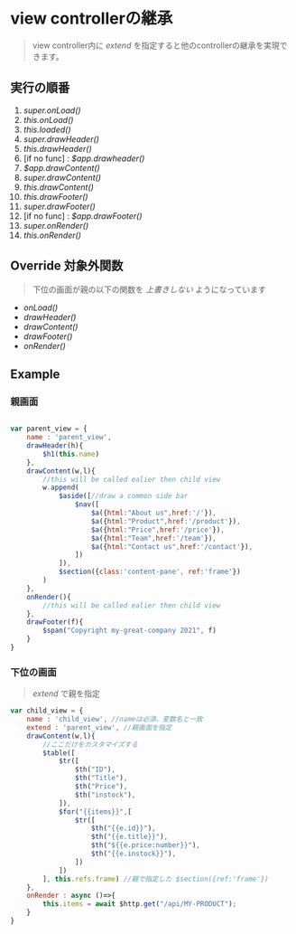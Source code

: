 # view controllerの継承

> view controller内に _extend_ を指定すると他のcontrollerの継承を実現できます。

## 実行の順番

1. _super.onLoad()_
2. _this.onLoad()_
3. _this.loaded()_
4. _super.drawHeader()_
5. _this.drawHeader()_
6. [if no func] : _$app.drawheader()_
7. _$app.drawContent()_
8. _super.drawContent()_
9. _this.drawContent()_
10. _this.drawFooter()_
11. _super.drawFooter()_
12. [if no func] : _$app.drawFooter()_
13. _super.onRender()_
14. _this.onRender()_

## Override 対象外関数
> 下位の画面が親の以下の関数を _上書きしない_ ようになっています
* _onLoad()_
* _drawHeader()_
* _drawContent()_
* _drawFooter()_
* _onRender()_

## Example

### 親画面

```Javascript

var parent_view = {
    name : 'parent_view',
    drawHeader(h){
        $h1(this.name)
    },
    drawContent(w,l){
        //this will be called ealier then child view
        w.append(
            $aside([//draw a common side bar
                $nav([
                    $a({html:"About us",href:'/'}),
                    $a({html:"Product",href:'/product'}),
                    $a({html:"Price",href:'/price'}),
                    $a({html:"Team",href:'/team'}),
                    $a({html:"Contact us",href:'/contact'}),
                ])
            ]),
            $section({class:'content-pane', ref:'frame'})
        )
    },
    onRender(){
        //this will be called ealier then child view
    },
    drawFooter(f){
        $span("Copyright my-great-company 2021", f)
    }
}

```

### 下位の画面
> _extend_ で親を指定

```Javascript
var child_view = {
    name : 'child_view', //nameは必須、変数名と一致
    extend : 'parent_view', //親画面を指定
    drawContent(w,l){
        //ここだけをカスタマイズする
        $table([
            $tr([
                $th("ID"),
                $th("Title"),
                $th("Price"),
                $th("instock"),
            ]),
            $for("{{items}}",[
                $tr([
                    $th("{{e.id}}"),
                    $th("{{e.title}}"),
                    $th("${{e.price:number}}"),
                    $th("{{e.instock}}"),
                ])
            ])
        ], this.refs.frame) //親で指定した $section({ref:'frame'})
    },
    onRender : async ()=>{
        this.items = await $http.get("/api/MY-PRODUCT");
    }
}
```